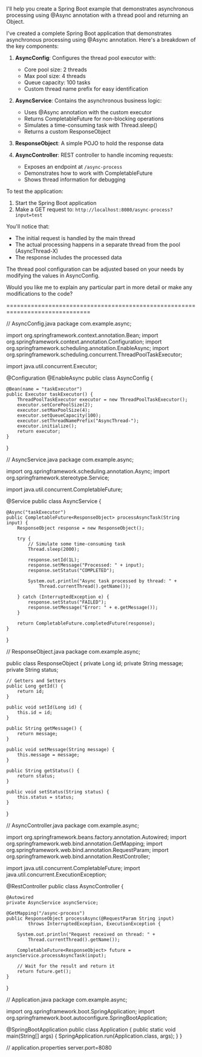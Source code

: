
I'll help you create a Spring Boot example that demonstrates asynchronous processing using @Async annotation with a thread pool and returning an Object.



I've created a complete Spring Boot application that demonstrates asynchronous processing using @Async annotation. Here's a breakdown of the key components:

1. **AsyncConfig**: Configures the thread pool executor with:
   - Core pool size: 2 threads
   - Max pool size: 4 threads
   - Queue capacity: 100 tasks
   - Custom thread name prefix for easy identification

2. **AsyncService**: Contains the asynchronous business logic:
   - Uses @Async annotation with the custom executor
   - Returns CompletableFuture for non-blocking operations
   - Simulates a time-consuming task with Thread.sleep()
   - Returns a custom ResponseObject

3. **ResponseObject**: A simple POJO to hold the response data

4. **AsyncController**: REST controller to handle incoming requests:
   - Exposes an endpoint at `/async-process`
   - Demonstrates how to work with CompletableFuture
   - Shows thread information for debugging

To test the application:

1. Start the Spring Boot application
2. Make a GET request to: `http://localhost:8080/async-process?input=test`

You'll notice that:
- The initial request is handled by the main thread
- The actual processing happens in a separate thread from the pool (AsyncThread-X)
- The response includes the processed data

The thread pool configuration can be adjusted based on your needs by modifying the values in AsyncConfig.

Would you like me to explain any particular part in more detail or make any modifications to the code?


==============================================================================

// AsyncConfig.java
package com.example.async;

import org.springframework.context.annotation.Bean;
import org.springframework.context.annotation.Configuration;
import org.springframework.scheduling.annotation.EnableAsync;
import org.springframework.scheduling.concurrent.ThreadPoolTaskExecutor;

import java.util.concurrent.Executor;

@Configuration
@EnableAsync
public class AsyncConfig {

    @Bean(name = "taskExecutor")
    public Executor taskExecutor() {
        ThreadPoolTaskExecutor executor = new ThreadPoolTaskExecutor();
        executor.setCorePoolSize(2);
        executor.setMaxPoolSize(4);
        executor.setQueueCapacity(100);
        executor.setThreadNamePrefix("AsyncThread-");
        executor.initialize();
        return executor;
    }
}

// AsyncService.java
package com.example.async;

import org.springframework.scheduling.annotation.Async;
import org.springframework.stereotype.Service;

import java.util.concurrent.CompletableFuture;

@Service
public class AsyncService {

    @Async("taskExecutor")
    public CompletableFuture<ResponseObject> processAsyncTask(String input) {
        ResponseObject response = new ResponseObject();
        
        try {
            // Simulate some time-consuming task
            Thread.sleep(2000);
            
            response.setId(1L);
            response.setMessage("Processed: " + input);
            response.setStatus("COMPLETED");
            
            System.out.println("Async task processed by thread: " + 
                Thread.currentThread().getName());
                
        } catch (InterruptedException e) {
            response.setStatus("FAILED");
            response.setMessage("Error: " + e.getMessage());
        }
        
        return CompletableFuture.completedFuture(response);
    }
}

// ResponseObject.java
package com.example.async;

public class ResponseObject {
    private Long id;
    private String message;
    private String status;

    // Getters and Setters
    public Long getId() {
        return id;
    }

    public void setId(Long id) {
        this.id = id;
    }

    public String getMessage() {
        return message;
    }

    public void setMessage(String message) {
        this.message = message;
    }

    public String getStatus() {
        return status;
    }

    public void setStatus(String status) {
        this.status = status;
    }
}

// AsyncController.java
package com.example.async;

import org.springframework.beans.factory.annotation.Autowired;
import org.springframework.web.bind.annotation.GetMapping;
import org.springframework.web.bind.annotation.RequestParam;
import org.springframework.web.bind.annotation.RestController;

import java.util.concurrent.CompletableFuture;
import java.util.concurrent.ExecutionException;

@RestController
public class AsyncController {

    @Autowired
    private AsyncService asyncService;

    @GetMapping("/async-process")
    public ResponseObject processAsync(@RequestParam String input) 
            throws InterruptedException, ExecutionException {
        
        System.out.println("Request received on thread: " + 
            Thread.currentThread().getName());
            
        CompletableFuture<ResponseObject> future = asyncService.processAsyncTask(input);
        
        // Wait for the result and return it
        return future.get();
    }
}

// Application.java
package com.example.async;

import org.springframework.boot.SpringApplication;
import org.springframework.boot.autoconfigure.SpringBootApplication;

@SpringBootApplication
public class Application {
    public static void main(String[] args) {
        SpringApplication.run(Application.class, args);
    }
}

// application.properties
server.port=8080
